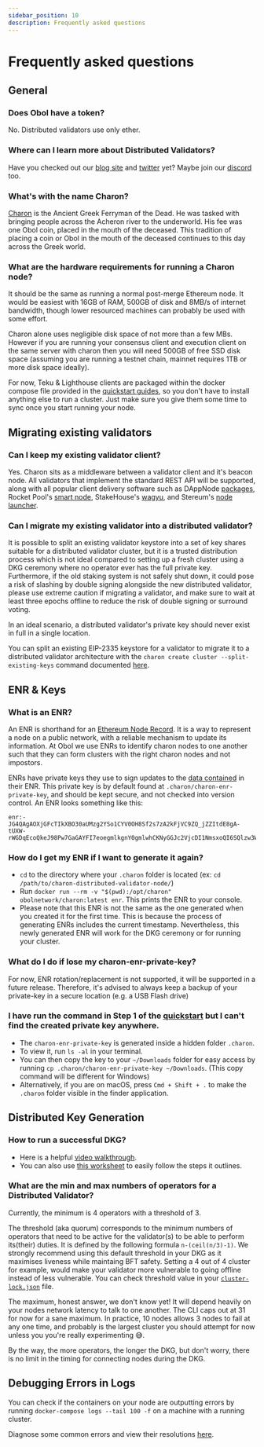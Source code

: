 ```yaml
---
sidebar_position: 10
description: Frequently asked questions
---
```


# Frequently asked questions

## General

### Does Obol have a token?

No. Distributed validators use only ether.

### Where can I learn more about Distributed Validators?

Have you checked out our [blog site](https://blog.obol.tech) and [twitter](https://twitter.com/ObolNetwork) yet? Maybe join our [discord](https://discord.gg/obol) too.

### What's with the name Charon?

[Charon](https://www.theoi.com/Khthonios/Kharon.html) is the Ancient Greek Ferryman of the Dead. He was tasked with bringing people across the Acheron river to the underworld. His fee was one Obol coin, placed in the mouth of the deceased. This tradition of placing a coin or Obol in the mouth of the deceased continues to this day across the Greek world.

### What are the hardware requirements for running a Charon node?

It should be the same as running a normal post-merge Ethereum node. It would be easiest with 16GB of RAM, 500GB of disk and 8MB/s of internet bandwidth, though lower resourced machines can probably be used with some effort.

Charon alone uses negligible disk space of not more than a few MBs. However if you are running your consensus client and execution client on the same server with charon then you will need 500GB of free SSD disk space (assuming you are running a testnet chain, mainnet requires 1TB or more disk space ideally).

For now, Teku & Lighthouse clients are packaged within the docker compose file provided in the [quickstart guides](./quickstart/), so you don't have to install anything else to run a cluster. Just make sure you give them some time to sync once you start running your node.

## Migrating existing validators

### Can I keep my existing validator client?

Yes. Charon sits as a middleware between a validator client and it's beacon node. All validators that implement the standard REST API will be supported, along with all popular client delivery software such as DAppNode [packages](https://dappnode.github.io/explorer/#/), Rocket Pool's [smart node](https://github.com/rocket-pool/smartnode), StakeHouse's [wagyu](https://github.com/stake-house/wagyu), and Stereum's [node launcher](https://stereum.net/development/#roadmap).

### Can I migrate my existing validator into a distributed validator?

It is possible to split an existing validator keystore into a set of key shares suitable for a distributed validator cluster, but it is a trusted distribution process which is not ideal compared to setting up a fresh cluster using a DKG ceremony where no operator ever has the full private key. Furthermore, if the old staking system is not safely shut down, it could pose a risk of slashing by double signing alongside the new distributed validator, please use extreme caution if migrating a validator, and make sure to wait at least three epochs offline to reduce the risk of double signing or surround voting.

In an ideal scenario, a distributed validator's private key should never exist in full in a single location.

You can split an existing EIP-2335 keystore for a validator to migrate it to a distributed validator architecture with the `charon create cluster --split-existing-keys` command documented [here](../dv/09_charon_cli_reference.md#create-a-full-cluster-locally).

## ENR & Keys

### What is an ENR?

An ENR is shorthand for an [Ethereum Node Record](https://eips.ethereum.org/EIPS/eip-778). It is a way to represent a node on a public network, with a reliable mechanism to update its information. At Obol we use ENRs to identify charon nodes to one another such that they can form clusters with the right charon nodes and not impostors.

ENRs have private keys they use to sign updates to the [data contained](https://enr-viewer.com/) in their ENR. This private key is by default found at `.charon/charon-enr-private-key`, and should be kept secure, and not checked into version control. An ENR looks something like this:

```
enr:-JG4QAgAOXjGFcTIkXBO30aUMzg2YSo1CYV0OH8Sf2s7zA2kFjVC9ZQ_jZZItdE8gA-tUXW-rWGDqEcoQkeJ98Pw7GaGAYFI7eoegmlkgnY0gmlwhCKNyGGJc2VjcDI1NmsxoQI6SQlzw3WGZ_VxFHLhawQFhCK8Aw7Z0zq8IABksuJEJIN0Y3CCPoODdWRwgj6E
```

### How do I get my ENR if I want to generate it again?

- `cd` to the directory where your `.charon` folder is located (ex: `cd /path/to/charon-distributed-validator-node/`)
- Run `docker run --rm -v "$(pwd):/opt/charon" obolnetwork/charon:latest enr`. This prints the ENR to your console.
- Please note that this ENR is not the same as the one generated when you created it for the first time. This is because the process of generating ENRs includes the current timestamp. Nevertheless, this newly generated ENR will work for the DKG ceremony or for running your cluster.

### What do I do if lose my charon-enr-private-key?

For now, ENR rotation/replacement is not supported, it will be supported in a future release. Therefore, it's advised to always keep a backup of your private-key in a secure location (e.g. a USB Flash drive)

### I have run the command in Step 1 of the [quickstart](./quickstart/quickstart-group#step-1-creating-and-backing-up-a-private-key-for-charon) but I can't find the created private key anywhere.

- The `charon-enr-private-key` is generated inside a hidden folder `.charon`.
- To view it, run `ls -al` in your terminal.
- You can then copy the key to your `~/Downloads` folder for easy access by running `cp .charon/charon-enr-private-key ~/Downloads`. (This copy command will be different for Windows)
- Alternatively, if you are on macOS, press `Cmd + Shift + .` to make the `.charon` folder visible in the finder application.

## Distributed Key Generation

### How to run a successful DKG?

- Here is a helpful [video walkthrough](https://www.youtube.com/watch?v=94Pkovp5zoQ&ab_channel=ObolNetwork).
- You can also use [this worksheet](https://docs.google.com/spreadsheets/d/1A-ncCgasaRZwRPlvrUqRFovNaUTOksNuQLFOqGCaxf8/edit#gid=0) to easily follow the steps it outlines.

### What are the min and max numbers of operators for a Distributed Validator?

Currently, the minimum is 4 operators with a threshold of 3.

The threshold (aka quorum) corresponds to the minimum numbers of operators that need to be active for the validator(s) to be able to perform its(their) duties. It is defined by the following formula `n-(ceil(n/3)-1)`. We strongly recommend using this default threshold in your DKG as it maximises liveness while maintaing BFT safety. Setting a 4 out of 4 cluster for example, would make your validator more vulnerable to going offline instead of less vulnerable. You can check threshold value in your [`cluster-lock.json`](../dv/08_distributed-validator-cluster-manifest.md#cluster-lock-file) file.

The maximum, honest answer, we don't know yet! It will depend heavily on your nodes network latency to talk to one another. The CLI caps out at 31 for now for a sane maximum. In practice, 10 nodes allows 3 nodes to fail at any one time, and probably is the largest cluster you should attempt for now unless you you're really experimenting 😅.

By the way, the more operators, the longer the DKG, but don't worry, there is no limit in the timing for connecting nodes during the DKG.

## Debugging Errors in Logs 

You can check if the containers on your node are outputting errors by running `docker-compose logs --tail 100 -f` on a machine with a running cluster.

Diagnose some common errors and view their resolutions [here](https://github.com/ObolNetwork/charon-distributed-validator-node#faqs).
